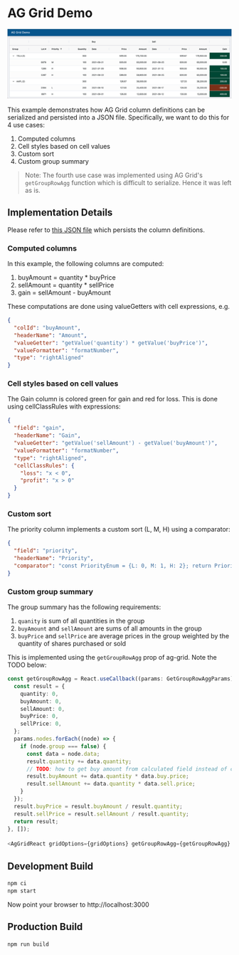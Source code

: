 # AG Grid Demo

![Screen Shot](assets/screenshot.png)

This example demonstrates how AG Grid column definitions can be serialized and
persisted into a JSON file. Specifically, we want to do this for 4 use cases:

1. Computed columns
2. Cell styles based on cell values
3. Custom sort
4. Custom group summary

> Note: The fourth use case was implemented using AG Grid's `getGroupRowAgg`
> function which is difficult to serialize. Hence it was left as is.

## Implementation Details

Please refer to [this JSON file](src/pages/HomePage/column-config.json) which
persists the column definitions.

### Computed columns

In this example, the following columns are computed:

1. buyAmount = quantity * buyPrice
2. sellAmount = quantity * sellPrice
3. gain = sellAmount - buyAmount

These computations are done using valueGetters with cell expressions, e.g.

```json
{
  "colId": "buyAmount",
  "headerName": "Amount",
  "valueGetter": "getValue('quantity') * getValue('buyPrice')",
  "valueFormatter": "formatNumber",
  "type": "rightAligned"
}
```

### Cell styles based on cell values

The Gain column is colored green for gain and red for loss. This is done using
cellClassRules with expressions:

```json
{
  "field": "gain",
  "headerName": "Gain",
  "valueGetter": "getValue('sellAmount') - getValue('buyAmount')",
  "valueFormatter": "formatNumber",
  "type": "rightAligned",
  "cellClassRules": {
    "loss": "x < 0",
    "profit": "x > 0"
  }
}
```

### Custom sort

The priority column implements a custom sort (L, M, H) using a comparator:

```json
{
  "field": "priority",
  "headerName": "Priority",
  "comparator": "const PriorityEnum = {L: 0, M: 1, H: 2}; return PriorityEnum[valueA] - PriorityEnum[valueB];"
}
```

### Custom group summary

The group summary has the following requirements:

1. `quanity` is sum of all quantities in the group
2. `buyAmount` and `sellAmount` are sums of all amounts in the group
3. `buyPrice` and `sellPrice` are average prices in the group weighted by the
   quantity of shares purchased or sold

This is implemented using the `getGroupRowAgg` prop of ag-grid. Note the TODO
below:

```typescript
const getGroupRowAgg = React.useCallback((params: GetGroupRowAggParams) => {
  const result = {
    quantity: 0,
    buyAmount: 0,
    sellAmount: 0,
    buyPrice: 0,
    sellPrice: 0,
  };
  params.nodes.forEach((node) => {
    if (node.group === false) {
      const data = node.data;
      result.quantity += data.quantity;
      // TODO: how to get buy amount from calculated field instead of calculating again?
      result.buyAmount += data.quantity * data.buy.price;
      result.sellAmount += data.quantity * data.sell.price;
    }
  });
  result.buyPrice = result.buyAmount / result.quantity;
  result.sellPrice = result.sellAmount / result.quantity;
  return result;
}, []);

<AgGridReact gridOptions={gridOptions} getGroupRowAgg={getGroupRowAgg} />;
```

## Development Build

```sh
npm ci
npm start
```

Now point your browser to http://localhost:3000

## Production Build

```sh
npm run build
```
